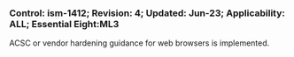 ### Control: ism-1412; Revision: 4; Updated: Jun-23; Applicability: ALL; Essential Eight:ML3
<p>ACSC or vendor hardening guidance for web browsers is implemented.</p>